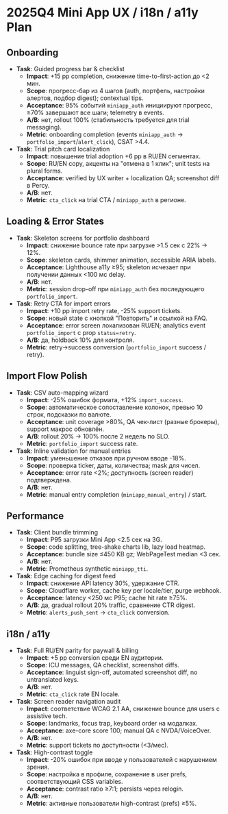 # 2025Q4 Mini App UX / i18n / a11y Plan

## Onboarding
- **Task**: Guided progress bar & checklist
  - **Impact**: +15 pp completion, снижение time-to-first-action до <2 мин.
  - **Scope**: прогресс-бар из 4 шагов (auth, портфель, настройки алертов, подбор digest); contextual tips.
  - **Acceptance**: 95% событий `miniapp_auth` инициируют прогресс, ≥70% завершают все шаги; telemetry в events.
  - **A/B**: нет, rollout 100% (стабильность требуется для trial messaging).
  - **Metric**: onboarding completion (events `miniapp_auth` → `portfolio_import`/`alert_click`), CSAT >4.4.
- **Task**: Trial pitch card localization
  - **Impact**: повышение trial adoption +6 pp в RU/EN сегментах.
  - **Scope**: RU/EN copy, акценты на "отмена в 1 клик"; unit tests на plural forms.
  - **Acceptance**: verified by UX writer + localization QA; screenshot diff в Percy.
  - **A/B**: нет.
  - **Metric**: `cta_click` на trial CTA / `miniapp_auth` в регионе.

## Loading & Error States
- **Task**: Skeleton screens for portfolio dashboard
  - **Impact**: снижение bounce rate при загрузке >1.5 сек с 22% → 12%.
  - **Scope**: skeleton cards, shimmer animation, accessible ARIA labels.
  - **Acceptance**: Lighthouse a11y ≥95; skeleton исчезает при получении данных <100 мс delay.
  - **A/B**: нет.
  - **Metric**: session drop-off при `miniapp_auth` без последующего `portfolio_import`.
- **Task**: Retry CTA for import errors
  - **Impact**: +10 pp import retry rate, -25% support tickets.
  - **Scope**: новый state с кнопкой "Повторить" и ссылкой на FAQ.
  - **Acceptance**: error screen локализован RU/EN; analytics event `portfolio_import` c prop `status=retry`.
  - **A/B**: да, holdback 10% для контроля.
  - **Metric**: retry→success conversion (`portfolio_import` success / retry).

## Import Flow Polish
- **Task**: CSV auto-mapping wizard
  - **Impact**: -25% ошибок формата, +12% `import_success`.
  - **Scope**: автоматическое сопоставление колонок, превью 10 строк, подсказки по валюте.
  - **Acceptance**: unit coverage >80%, QA чек-лист (разные брокеры), support макрос обновлён.
  - **A/B**: rollout 20% → 100% после 2 недель по SLO.
  - **Metric**: `portfolio_import` success rate.
- **Task**: Inline validation for manual entries
  - **Impact**: уменьшение отказов при ручном вводе -18%.
  - **Scope**: проверка ticker, даты, количества; mask для чисел.
  - **Acceptance**: error rate <2%; доступность (screen reader) подтверждена.
  - **A/B**: нет.
  - **Metric**: manual entry completion (`miniapp_manual_entry`) / start.

## Performance
- **Task**: Client bundle trimming
  - **Impact**: P95 загрузки Mini App <2.5 сек на 3G.
  - **Scope**: code splitting, tree-shake charts lib, lazy load heatmap.
  - **Acceptance**: bundle size ≤450 KB gz; WebPageTest median <3 сек.
  - **A/B**: нет.
  - **Metric**: Prometheus synthetic `miniapp_tti`.
- **Task**: Edge caching for digest feed
  - **Impact**: снижение API latency 30%, удержание CTR.
  - **Scope**: Cloudflare worker, cache key per locale/tier, purge webhook.
  - **Acceptance**: latency <250 мс P95; cache hit rate ≥75%.
  - **A/B**: да, gradual rollout 20% traffic, сравнение CTR digest.
  - **Metric**: `alerts_push_sent` → `cta_click` conversion.

## i18n / a11y
- **Task**: Full RU/EN parity for paywall & billing
  - **Impact**: +5 pp conversion среди EN аудитории.
  - **Scope**: ICU messages, QA checklist, screenshot diffs.
  - **Acceptance**: linguist sign-off, automated screenshot diff, no untranslated keys.
  - **A/B**: нет.
  - **Metric**: `cta_click` rate EN locale.
- **Task**: Screen reader navigation audit
  - **Impact**: соответствие WCAG 2.1 AA, снижение bounce для users с assistive tech.
  - **Scope**: landmarks, focus trap, keyboard order на модалках.
  - **Acceptance**: axe-core score 100; manual QA с NVDA/VoiceOver.
  - **A/B**: нет.
  - **Metric**: support tickets по доступности (<3/мес).
- **Task**: High-contrast toggle
  - **Impact**: -20% ошибок при вводе у пользователей с нарушением зрения.
  - **Scope**: настройка в профиле, сохранение в user prefs, соответствующий CSS variables.
  - **Acceptance**: contrast ratio ≥7:1; persists через relogin.
  - **A/B**: нет.
  - **Metric**: активные пользователи high-contrast (prefs) ≥5%.

